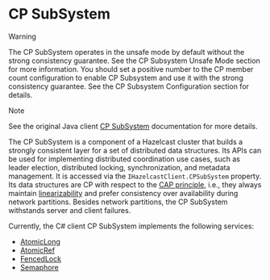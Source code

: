 # CP SubSystem

> [!WARNING]
> The CP SubSystem operates in the unsafe mode by default without the strong consistency guarantee. See the CP Subsystem Unsafe Mode section for more information. You should set a positive number to the CP member count configuration to enable CP Subsystem and use it with the strong consistency guarantee. See the CP Subsystem Configuration section for details.

> [!NOTE]
> See the original Java client [CP SubSystem](https://docs.hazelcast.com/imdg/latest/cp-subsystem/cp-subsystem.html) documentation for more details.

The CP SubSystem is a component of a Hazelcast cluster that builds a strongly consistent layer for a set of distributed data structures. Its APIs can be used for implementing distributed coordination use cases, such as leader election, distributed locking, synchronization, and metadata management. It is accessed via the `IHazelcastClient.CPSubSystem` property. Its data structures are CP with respect to the [CAP principle](http://awoc.wolski.fi/dlib/big-data/Brewer_podc_keynote_2000.pdf), i.e., they always maintain [linearizability](https://aphyr.com/posts/313-strong-consistency-models) and prefer consistency over availability during network partitions. Besides network partitions, the CP SubSystem withstands server and client failures.

Currently, the C# client CP SubSystem implements the following services:
* [AtomicLong](distributed-objects/atomiclong.md)
* [AtomicRef](distributed-objects/atomicref.md)
* [FencedLock](distributed-objects/fencedlock.md)
* [Semaphore](distributed-objects/semaphore.md)